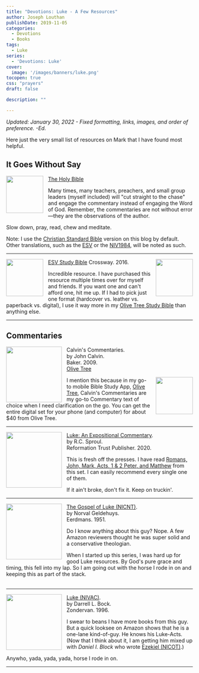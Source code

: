```yaml
---
title: "Devotions: Luke - A Few Resources"
author: Joseph Louthan
publishDate: 2019-11-05
categories:
  - Devotions
  - Books
tags:
  - Luke
series:
  - 'Devotions: Luke'
cover:
  image: '/images/banners/luke.png'
tocopen: true
css: "prayers"
draft: false

description: ""

---
```

*Updated: January 30, 2022 - Fixed formatting, links, images, and order of preference. -Ed.*

Here just the very small list of resources on Mark that I have found most helpful.

## It Goes Without Say

[<img src="https://images-na.ssl-images-amazon.com/images/I/91DXb+atXsL.jpg" align="left" width="100" style="padding-right: 10px" />The Holy Bible](https://amzn.to/3FbGqbM)

Many times, many teachers, preachers, and small group leaders (myself included) will "cut straight to the chase" and engage the commentary instead of engaging the Word of God. Remember, the commentaries are not without error—they are the observations of the author.

Slow down, pray, read, chew and meditate.

Note: I use the [Christian Standard Bible](https://csbible.com) version on this blog by default. Other translations, such as the [ESV](https://www.crossway.org/bibles/) or the [NIV1984](https://bibleportal.com/version/NIV1984), will be noted as such.
&nbsp;  

___

[<img src="https://images-na.ssl-images-amazon.com/images/I/41nNWgurO3L._SX394_BO1,204,203,200_.jpg" align="left" width="100" style="padding-right: 10px" />ESV Study Bible](https://amzn.to/3FbGs38)[<img src="/images/resources/icon-bible-olive-tree.png" align="right" width="100" style="padding-left: 10px" />](https://www.olivetree.com)
Crossway. 2016.

Incredible resource. I have purchased this resource multiple times over for myself and friends. If you want one and can't afford one, hit me up. If I had to pick just one format (hardcover vs. leather vs. paperback vs. digital), I use it way more in my [Olive Tree Study Bible](https://www.olivetree.com) than anything else.

___

## Commentaries

<p style="clear:both;">

<img src="/images/resources/commentary-calvin-set.png" align="left" width="150" style="padding-right: 10px" />Calvin's Commentaries.  
by John Calvin.  
Baker. 2009.  
[Olive Tree](https://www.olivetree.com/store/product.php?productid=17517)

<img src="/images/resources/icon-bible-olive-tree.png" align="right" width="100" style="padding-left: 10px" />I mention this because in my go-to mobile Bible Study App, [Olive Tree](https://www.olivetree.com), Calvin's Commentaries are my go-to Commentary text of choice when I need clarification on the go. You can get the entire digital set for your phone (and computer) for about $40 from Olive Tree.

<p style="clear:both;">

___

[<img src="https://images-na.ssl-images-amazon.com/images/I/51XXQyEj9JL._SX330_BO1,204,203,200_.jpg" align="left" width="150" style="padding-right: 10px" />Luke: An Expositional Commentary](https://amzn.to/3HqC1U0).  
by R.C. Sproul.  
Reformation Trust Publisher. 2020.

This is fresh off the presses. I have read [Romans, John, Mark, Acts, 1 & 2 Peter, and Matthew](https://amzn.to/3jc5I02) from this set. I can easily recommend every single one of them.

If it ain't broke, don't fix it. Keep on truckin'.
&nbsp;  

___

<p style="clear:both;">

[<img src="https://images-na.ssl-images-amazon.com/images/I/51esq-1D-QL._SX330_BO1,204,203,200_.jpg" align="left" width="150" style="padding-right: 10px" />The Gospel of Luke (NICNT)](https://amzn.to/3gbMt5U).    
by Norval Geldehuys.  
Eerdmans. 1951.

Do I know anything about this guy? Nope. A few Amazon reviewers thought he was super solid and a conservative theologian.

When I started up this series, I was hard up for good Luke resources. By God's pure grace and timing, this fell into my lap.  So I am going out with the horse I rode in on and keeping this as part of the stack.  
&nbsp;  

___

<p style="clear:both;">

[<img src="https://images-na.ssl-images-amazon.com/images/I/514L+mWU6kL._SX331_BO1,204,203,200_.jpg" align="left" width="150" style="padding-right: 10px" />Luke (NIVAC)](https://amzn.to/3KTg0iV).  
by Darrell L. Bock.  
Zondervan. 1996.

I swear to beans I have more books from this guy. But a quick looksee on Amazon shows that he is a one-lane kind-of-guy. He knows his Luke-Acts. (Now that I think about it, I am getting him mixed up with *Daniel I. Block* who wrote [Ezekiel (NICOT)](https://amzn.to/3azIXiq).)

Anywho, yada, yada, yada, horse I rode in on.
&nbsp;  

___
